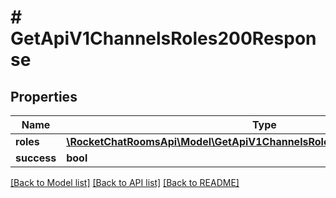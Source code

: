 # # GetApiV1ChannelsRoles200Response

## Properties

Name | Type | Description | Notes
------------ | ------------- | ------------- | -------------
**roles** | [**\RocketChatRoomsApi\Model\GetApiV1ChannelsRoles200ResponseRolesInner[]**](GetApiV1ChannelsRoles200ResponseRolesInner.md) |  | [optional]
**success** | **bool** |  | [optional]

[[Back to Model list]](../../README.md#models) [[Back to API list]](../../README.md#endpoints) [[Back to README]](../../README.md)
